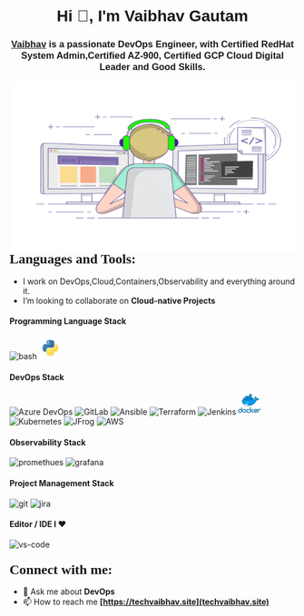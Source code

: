<!-- Header Section -->
<h1 align="center"><font face="Arial">Hi 👋, I'm Vaibhav Gautam</font></h1>
<h3 align="center"><font face="Arial"><a href="https://www.linkedin.com/in/techvaibhav377/" target="_blank" rel="noreferrer">Vaibhav</a> is a passionate DevOps Engineer, with Certified RedHat System Admin,Certified AZ-900, Certified GCP Cloud Digital Leader and Good Skills.</font></h3>


<!-- GIF -->
<img align="right" height="300" width="500" src="https://raw.githubusercontent.com/mikonoid/mikonoid/main/images/gifs/coder3.gif" />

<!-- Languages and Tools Section -->
<h3 align="left"><font size="+2" face="Verdana">Languages and Tools:</font></h3>


- I work on DevOps,Cloud,Containers,Observability and everything around it.
- I’m looking to collaborate on **Cloud-native Projects**



#### Programming Language Stack
<p align="left">
<img src="https://www.vectorlogo.zone/logos/gnu_bash/gnu_bash-official.svg" alt="bash" title="bash" width="40 height="40" />
<img src="https://raw.githubusercontent.com/github/explore/80688e429a7d4ef2fca1e82350fe8e3517d3494d/topics/python/python.png" alt="python" title="python" width="40" height="40"/> 



#### DevOps Stack 
<p align="left">
  <img src="https://www.vectorlogo.zone/logos/microsoft_azure/microsoft_azure-ar21.svg" alt="Azure DevOps" width="40" height="40" />
  <img src="https://www.vectorlogo.zone/logos/gitlab/gitlab-ar21.svg" alt="GitLab" width="40" height="40" />  
  <img src="https://www.vectorlogo.zone/logos/ansible/ansible-icon.svg" alt="Ansible" title="Ansible" width="40" height="40"/> 
  <img src="https://www.vectorlogo.zone/logos/terraformio/terraformio-icon.svg" alt="Terraform" title="Terraform" width="40" height="40"/> 
  <img src="https://www.vectorlogo.zone/logos/jenkins/jenkins-icon.svg" alt="Jenkins" title="Jenkins" width="40" height="40"/>
  <img src="https://raw.githubusercontent.com/github/explore/80688e429a7d4ef2fca1e82350fe8e3517d3494d/topics/docker/docker.png" alt="Docker" title="Docker" width="40" height="40"/>  
  <img src="https://www.vectorlogo.zone/logos/kubernetes/kubernetes-icon.svg" alt="Kubernetes" title="Kubernetes" width="40" height="40"/>
  <img src="https://www.vectorlogo.zone/logos/jfrog/jfrog-ar21.svg" alt="JFrog" title="JFrog" width="40" height="40" /> 
  <img src="https://www.vectorlogo.zone/logos/amazon_aws/amazon_aws-ar21.svg" alt="AWS" title="AWS" width="40" height="40"/>
</p>


#### Observability Stack
<p align="left">
<img src="https://www.vectorlogo.zone/logos/prometheusio/prometheusio-icon.svg" alt="promethues" title="promethues" width="40" height="40"/> 
<img src="https://www.vectorlogo.zone/logos/grafana/grafana-icon.svg" alt="grafana" title="grafana" width="40" height="40"/> </p>

#### Project Management Stack
<p align="left">
<img src="https://www.vectorlogo.zone/logos/git-scm/git-scm-icon.svg" alt="git" title="git" width="40" height="40"/> 
<img src="https://www.vectorlogo.zone/logos/atlassian_jira/atlassian_jira-icon.svg" alt="jira" title="jira" width="40" height="40"/>

#### Editor / IDE I ♥
<p align="left">
<img src="https://www.vectorlogo.zone/logos/visualstudio_code/visualstudio_code-icon.svg" alt="vs-code" title="vs-code" width="40" height="40"/> </p>

<!-- Contact Section -->
<h3 align="left"><font size="+2" face="Verdana">Connect with me:</font></h3>
<p align="left">
</p>

- 💬 Ask me about **DevOps**
- 📫 How to reach me **[https://techvaibhav.site](techvaibhav.site)**

